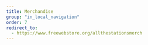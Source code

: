 ```yaml
---
title: Merchandise
group: "in_local_navigation"
order: 7
redirect_to:
  - https://www.freewebstore.org/allthestationsmerch
---
```


